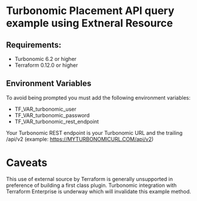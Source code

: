 # Turbonomic Placement API query example using Extneral Resource

## Requirements:

- Turbonomic 6.2 or higher 
- Terraform 0.12.0 or higher

## Environment Variables

To avoid being prompted you must add the following environment variables:
- TF_VAR_turbonomic_user
- TF_VAR_turbonomic_password
- TF_VAR_turbonomic_rest_endpoint 

Your Turbonomic REST endpoint is your Turbonomic URL and the trailing /api/v2 (example: https://MYTURBONOMICURL.COM/api/v2)

# Caveats

This use of external source by Terraform is generally unsupported in preference of building a first class plugin.  Turbonomic integration with Terraform Enterprise is underway which will invalidate this example method. 

